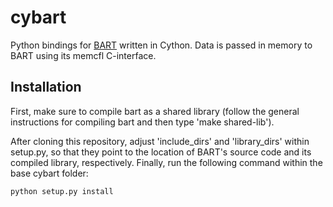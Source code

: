 # cybart

Python bindings for [BART](https://github.com/mrirecon/bart) written in Cython. Data is passed in memory to BART using its memcfl C-interface.


## Installation

First, make sure to compile bart as a shared library (follow the general instructions for compiling bart and then type 'make shared-lib').

After cloning this repository, adjust 'include_dirs' and 'library_dirs' within setup.py, so that they point to the location of BART's source code and its compiled library, respectively. Finally, run the following command within the base cybart folder:

    python setup.py install